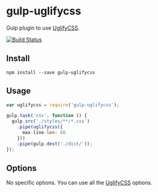 gulp-uglifycss
==============

Gulp plugin to use [UglifyCSS](https://github.com/fmarcia/UglifyCSS).

[![Build Status](https://travis-ci.org/rezzza/gulp-uglifycss.svg?branch=master)](https://travis-ci.org/rezzza/gulp-uglifycss)

## Install

```
npm install --save gulp-uglifycss
```

## Usage
```javascript
var uglifycss = require('gulp-uglifycss');

gulp.task('css', function () {
  gulp.src('./styles/**/*.css')
    .pipe(uglifycss({
      max-line-len: 80
    }))
    .pipe(gulp.dest('./dist/'));
});
```

## Options

No specific options. You can use all the [UglifyCSS](https://github.com/fmarcia/UglifyCSS) options.
